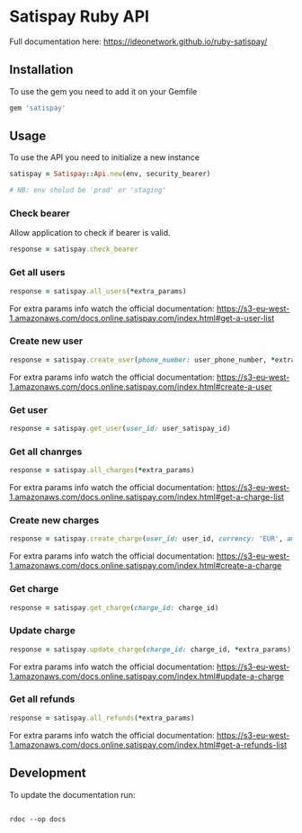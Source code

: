 # Satispay Ruby API

Full documentation here: https://ideonetwork.github.io/ruby-satispay/

## Installation

To use the gem you need to add it on your Gemfile

```ruby
gem 'satispay'
```

## Usage

To use the API you need to initialize a new instance

```ruby
satispay = Satispay::Api.new(env, security_bearer)

# NB: env sholud be 'prod' or 'staging'
```

### Check bearer

Allow application to check if bearer is valid.

```ruby
response = satispay.check_bearer
```

### Get all users

```ruby
response = satispay.all_users(*extra_params)
```

For extra params info watch the official documentation: https://s3-eu-west-1.amazonaws.com/docs.online.satispay.com/index.html#get-a-user-list

### Create new user

```ruby
response = satispay.create_user(phone_number: user_phone_number, *extra_params)
```

For extra params info watch the official documentation: https://s3-eu-west-1.amazonaws.com/docs.online.satispay.com/index.html#create-a-user

### Get user

```ruby
response = satispay.get_user(user_id: user_satispay_id)
```

### Get all chanrges

```ruby
response = satispay.all_charges(*extra_params)
```

For extra params info watch the official documentation: https://s3-eu-west-1.amazonaws.com/docs.online.satispay.com/index.html#get-a-charge-list

### Create new charges

```ruby
response = satispay.create_charge(user_id: user_id, currency: 'EUR', amount: 100, *extra_params)
```

For extra params info watch the official documentation: 
https://s3-eu-west-1.amazonaws.com/docs.online.satispay.com/index.html#create-a-charge

### Get charge

```ruby
response = satispay.get_charge(charge_id: charge_id)
```

### Update charge


```ruby
response = satispay.update_charge(charge_id: charge_id, *extra_params)
```

For extra params info watch the official documentation: 
https://s3-eu-west-1.amazonaws.com/docs.online.satispay.com/index.html#update-a-charge

### Get all refunds

```ruby
response = satispay.all_refunds(*extra_params)
```

For extra params info watch the official documentation: https://s3-eu-west-1.amazonaws.com/docs.online.satispay.com/index.html#get-a-refunds-list

## Development

To update the documentation run:

```console

rdoc --op docs

```